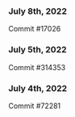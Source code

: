 ### July 8th, 2022

Commit #17026

### July 5th, 2022

Commit #314353


### July 4th, 2022

Commit #72281
